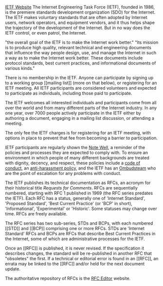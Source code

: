 [IETF Website](https://www.ietf.org/)
The Internet Engineering Task Force (IETF), founded in 1986, is the premiere standards development organization (SDO) for the Internet. The IETF makes voluntary standards that are often adopted by Internet users, network operators, and equipment vendors, and it thus helps shape the trajectory of the development of the Internet. But in no way does the IETF control, or even patrol, the Internet.

"the overall goal of the IETF is to make the Internet work better."
"Its mission is to produce high quality, relevant technical and engineering documents that influence the way people design, use, and manage the Internet in such a way as to make the Internet work better. These documents include protocol standards, best current practices, and informational documents of various kinds."

There is no membership in the IETF. Anyone can participate by signing up to a working group [[mailing list]] (more on that below), or registering for an IETF meeting. All IETF participants are considered volunteers and expected to participate as individuals, including those paid to participate.

The IETF welcomes all interested individuals and participants come from all over the world and from many different parts of the Internet industry. In any one year, over 7000 people actively participate in the IETF either by authoring a document, engaging in a mailing list discussion, or attending a meeting.

The only fee the IETF charges is for registering for an IETF meeting, with options in place to prevent that fee from becoming a barrier to participation.

IETF participants are regularly shown the [Note Well](https://www.ietf.org/about/note-well/), a reminder of the policies and processes they are expected to comply with. To ensure an environment in which people of many different backgrounds are treated with dignity, decency, and respect, these policies include a [code of conduct](https://www.rfc-editor.org/info/bcp54), an [anti-harassment policy](https://www.ietf.org/blog/ietf-anti-harassment-policy), and the IETF has an [Ombudsteam](https://www.ietf.org/contact/ombudsteam) who are the point of escalation for any problems with conduct.

The IETF publishes its technical documentation as RFCs, an acronym for their historical title _Requests for Comments_. RFCs are sequentially numbered, starting with RFC 1 published in 1969 (the RFC series predates the IETF). Each RFC has a status, generally one of 'Internet Standard', 'Proposed Standard', 'Best Current Practice' (or 'BCP' in short), 'Informational', 'Experimental' or 'Historic'. Some statuses may change over time. RFCs are freely available.

The RFC series has two sub-series, STDs and BCPs, with each numbered [[STD]] and [[BCP]] comprising one or more RFCs. STDs are 'Internet Standard' RFCs and BCPs are RFCs that describe Best Current Practices in the Internet, some of which are administrative processes for the IETF.

Once an [[RFC]] is published, it is never revised. If the specification it describes changes, the standard will be re-published in another RFC that "obsoletes" the first. If a technical or editorial error is found in an [[RFC]], an errata may be linked to the [[RFC]] and/or held for the next document update.

The authoritative repository of RFCs is the [RFC Editor](https://www.rfc-editor.org) website.